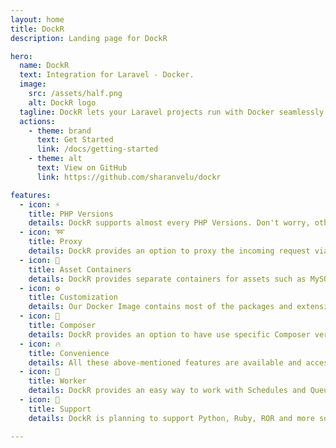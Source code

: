 ```yaml
---
layout: home
title: DockR
description: Landing page for DockR

hero:
  name: DockR
  text: Integration for Laravel - Docker.
  image:
    src: /assets/half.png
    alt: DockR logo
  tagline: DockR lets your Laravel projects run with Docker seamlessly for Local development environment.
  actions:
    - theme: brand
      text: Get Started
      link: /docs/getting-started
    - theme: alt
      text: View on GitHub
      link: https://github.com/sharanvelu/dockr

features:
  - icon: ⚡️
    title: PHP Versions
    details: DockR supports almost every PHP Versions. Don't worry, other PHP versions weren't abandoned, they will be supported in the upcoming weeks.
  - icon: ➿
    title: Proxy
    details: DockR provides an option to proxy the incoming request via a Domain name of your choice instead of using localhost:xxxx.
  - icon: 🎉
    title: Asset Containers
    details: DockR provides separate containers for assets such as MySQL, Postgres and Redis. Multiple projects can connect to the same Database if needed.
  - icon: ⚙️
    title: Customization
    details: Our Docker Image contains most of the packages and extensions built-in. If you are not satisfied with them, you can create your own image and use it with your project.
  - icon: 🎼
    title: Composer
    details: DockR provides an option to have use specific Composer version for different projects.
  - icon: 🔥
    title: Convenience
    details: All these above-mentioned features are available and accessed by just setting up an environment variable within the '.env' file.
  - icon: 🚸
    title: Worker
    details: DockR provides an easy way to work with Schedules and Queues. DockR will create a separate container and runs a Scheduler and two Queue Listeners for working with Worker tasks.
  - icon: 🎲
    title: Support
    details: DockR is planning to support Python, Ruby, ROR and more soon. Python support is on testing phase and planning for public release soon.

---
```

